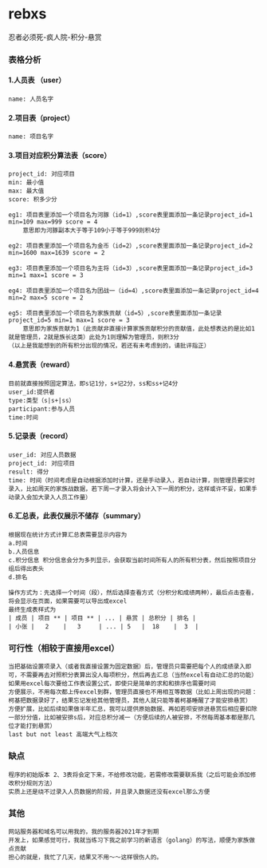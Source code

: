 # rebxs
忍者必须死-疯人院-积分-悬赏

### 表格分析
#### 1.人员表 （user）
	name: 人员名字

#### 2.项目表（project）
	name: 项目名字

#### 3.项目对应积分算法表（score）
	project_id: 对应项目
	min: 最小值
	max: 最大值
	score: 积多少分

	eg1: 项目表里添加一个项目名为河豚（id=1）,score表里面添加一条记录project_id=1 min=109 max=999 score = 4 
		意思即为河豚副本大于等于109小于等于999则积4分

	eg2: 项目表里添加一个项目名为金币（id=2）,score表里面添加一条记录project_id=2 min=1600 max=1639 score = 2 
	
	eg3: 项目表里添加一个项目名为主将（id=3）,score表里面添加一条记录project_id=3 min=1 max=1 score = 3

	eg4: 项目表里添加一个项目名为团战一（id=4）,score表里面添加一条记录project_id=4 min=2 max=5 score = 2

	eg5: 项目表里添加一个项目名为家族贡献（id=5）,score表里面添加一条记录project_id=5 min=1 max=1 score = 3
		意思即为家族贡献为1（此贡献非直接计算家族贡献积分的贡献值，此处想表达的是比如1就是管理员，2就是族长这类）此处为1则理解为管理员，则积3分
	（以上是我能想到的所有积分出现的情况，若还有未考虑到的，请批评指正）

#### 4.悬赏表（reward）
	目前就直接按照固定算法，即s记1分，s+记2分，ss和ss+记4分
	user_id:提供者
	type:类型（s|s+|ss）
	participant:参与人员
	time:时间

#### 5.记录表（record）
	user_id: 对应人员数据
	project_id: 对应项目
	result: 得分
	time: 时间（时间考虑是自动根据添加时计算，还是手动录入，若自动计算，则管理员要实时录入，比如周天的家族战数据，若下周一才录入将会计入下一周的积分，这样或许不妥，如果手动录入会加大录入人员工作量）

#### 6.汇总表，此表仅展示不储存（summary）
	根据现在统计方式计算汇总表需要显示内容为
	a.时间
	b.人员信息
	c.积分信息 积分信息会分为多列显示，会获取当前时间所有人的所有积分表，然后按照项目分组后得出表头
	d.排名

	操作方式为：先选择一个时间（段），然后选择查看方式（分积分和成绩两种），最后点击查看，将会显示在页面，如果需要可以导出成excel
	最终生成表样式为
	| 成员 | 项目 ** | 项目 ** | ... | 悬赏 | 总积分 | 排名 |
	| 小张 |   2    |   3     | ... | 5   |  18    |  3  |


### 可行性（相较于直接用excel）
    当把基础设置项录入（或者我直接设置为固定数据）后，管理员只需要把每个人的成绩录入即可，不需要再去对照积分表算出没人每项积分，然后再去汇总（当然excel有自动汇总的功能）
	如果用excel每次要给工作表设置公式，即使只是简单的求和和排序也需要时间
	方便展示，不用每次都上传excel到群，管理员直接也不用相互等数据（比如上周出现的问题：柯基把数据录好了，结果忘记发给其他管理员，其他人就只能等着柯基睡醒了才能安排悬赏）
	方便扩展，比如后续如果做半年汇总，我可以提供原始数据、再如若呗安排进悬赏后相应要扣除一部分分值，比如被安排s后，对应总积分减一（方便后续的人被安排，不然每周基本都是那几位才能打到悬赏）
	last but not least 高端大气上档次


### 缺点 
    程序的初始版本 2、3表将会定下来，不给修改功能，若需修改需要联系我（之后可能会添加修改积分规则方法）
	实质上还是绕不过录入人员数据的阶段，并且录入数据还没有excel那么方便


### 其他
    网站服务器和域名可以用我的，我的服务器2021年才到期
	开发上，如果感觉可行，我就当练习下我之前学习的新语言（golang）的写法，顺便为家族做点贡献
	担心的就是，我忙了几天，结果又不用～～这样很伤人的。



